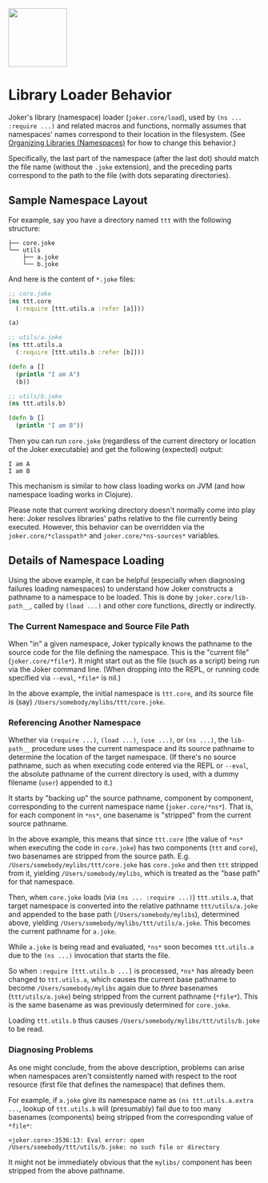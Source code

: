 <img src="https://user-images.githubusercontent.com/882970/48048842-a0224080-e151-11e8-8855-642cf5ef3fdd.png" width="117px"/>

# Library Loader Behavior

Joker's library (namespace) loader (`joker.core/load`), used by `(ns ... :require ...)` and related macros and functions, normally assumes that namespaces' names correspond to their location in the filesystem. (See [Organizing Libraries (Namespaces)](https://github.com/lab47/lace/blob/master/LIBRARIES.md) for how to change this behavior.)

Specifically, the last part of the namespace (after the last dot) should match the file name (without the `.joke` extension), and the preceding parts correspond to the path to the file (with dots separating directories).

## Sample Namespace Layout

For example, say you have a directory named `ttt`  with the following structure:

```
├── core.joke
└── utils
    ├── a.joke
    └── b.joke
```

And here is the content of `*.joke` files:

```clojure
;; core.joke
(ns ttt.core
  (:require [ttt.utils.a :refer [a]]))

(a)

;; utils/a.joke
(ns ttt.utils.a
  (:require [ttt.utils.b :refer [b]]))

(defn a []
  (println "I am A")
  (b))

;; utils/b.joke
(ns ttt.utils.b)

(defn b []
  (println "I am B"))
```

Then you can run `core.joke` (regardless of the current directory or location of the Joker executable) and get the following (expected) output:

```
I am A
I am B
```

This mechanism is similar to how class loading works on JVM (and how namespace loading works in Clojure).

Please note that current working directory doesn't normally come into play here: Joker resolves libraries' paths relative to the file currently being executed. However, this behavior can be overridden via the `joker.core/*classpath*` and `joker.core/*ns-sources*` variables.

## Details of Namespace Loading

Using the above example, it can be helpful (especially when diagnosing failures loading namespaces) to understand how Joker constructs a pathname to a namespace to be loaded. This is done by `joker.core/lib-path__`, called by `(load ...)` and other core functions, directly or indirectly.

### The Current Namespace and Source File Path

When "in" a given namespace, Joker typically knows the pathname to the source code for the file defining the namespace. This is the "current file" (`joker.core/*file*`). It might start out as the file (such as a script) being run via the Joker command line. (When dropping into the REPL, or running code specified via `--eval`, `*file*` is nil.)

In the above example, the initial namespace is `ttt.core`, and its source file is (say) `/Users/somebody/mylibs/ttt/core.joke`.

### Referencing Another Namespace

Whether via `(require ...)`, `(load ...)`, `(use ...)`, or `(ns ...)`, the `lib-path__` procedure uses the current namespace and its source pathname to determine the location of the target namespace. (If there's no source pathname, such as when executing code entered via the REPL or `--eval`, the absolute pathname of the current directory is used, with a dummy filename (`user`) appended to it.)

It starts by "backing up" the source pathname, component by component, corresponding to the current namespace name (`joker.core/*ns*`). That is, for each component in `*ns*`, one basename is "stripped" from the current source pathname.

In the above example, this means that since `ttt.core` (the value of `*ns*` when executing the code in `core.joke`) has two components (`ttt` and `core`), two basenames are stripped from the source path. E.g. `/Users/somebody/mylibs/ttt/core.joke` has `core.joke` and then `ttt` stripped from it, yielding `/Users/somebody/mylibs`, which is treated as the "base path" for that namespace.

Then, when `core.joke` loads (via `(ns ... :require ...)`) `ttt.utils.a`, that target namespace is converted into the relative pathname `ttt/utils/a.joke` and appended to the base path (`/Users/somebody/mylibs`), determined above, yielding `/Users/somebody/mylibs/ttt/utils/a.joke`. This becomes the current pathname for `a.joke`.

While `a.joke` is being read and evaluated, `*ns*` soon becomes `ttt.utils.a` due to the `(ns ...)` invocation that starts the file.

So when `:require [ttt.utils.b ...]` is processed, `*ns*` has already been changed to `ttt.utils.a`, which causes the current base pathname to become `/Users/somebody/mylibs` again due to *three* basenames (`ttt/utils/a.joke`) being stripped from the current pathname (`*file*`). This is the same basename as was previously determined for `core.joke`.

Loading `ttt.utils.b` thus causes `/Users/somebody/mylibs/ttt/utils/b.joke` to be read.

### Diagnosing Problems

As one might conclude, from the above description, problems can arise when namespaces aren't consistently named with respect to the root resource (first file that defines the namespace) that defines them.

For example, if `a.joke` give its namespace name as `(ns ttt.utils.a.extra ...`, lookup of `ttt.utils.b` will (presumably) fail due to too many basenames (components) being stripped from the corresponding value of `*file*`:

```
<joker.core>:3536:13: Eval error: open /Users/somebody/ttt/utils/b.joke: no such file or directory
```

It might not be immediately obvious that the `mylibs/` component has been stripped from the above pathname.
